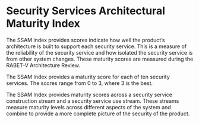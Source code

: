 # Security Services Architectural Maturity Index 

The SSAM index provides scores indicate how well the product’s architecture is built to support each security service. This is a measure of the reliability of the security service and how isolated the security service is from other system changes. These maturity scores are measured during the RABET-V Architecture Review.

The SSAM Index provides a maturity score for each of ten security services. The scores range from 0 to 3, where 3 is the best.

The SSAM Index provides maturity scores across a security service construction stream and a security service use stream. These streams measure maturity levels across different aspects of the system and combine to provide a more complete picture of the security of the product.
